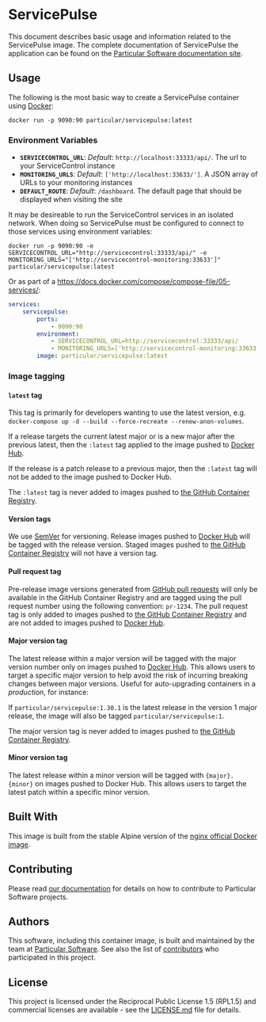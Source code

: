 # ServicePulse

This document describes basic usage and information related to the ServicePulse image. The complete documentation of ServicePulse the application can be found on the [Particular Software documentation site](https://docs.particular.net/servicepulse/).

## Usage

The following is the most basic way to create a ServicePulse container using [Docker](https://www.docker.com/):

```shell
docker run -p 9090:90 particular/servicepulse:latest
```

### Environment Variables

- **`SERVICECONTROL_URL`**: _Default_: `http://localhost:33333/api/`. The url to your ServiceControl instance
- **`MONITORING_URLS`**: _Default_: `['http://localhost:33633/']`. A JSON array of URLs to your monitoring instances
- **`DEFAULT_ROUTE`**: _Default_: `/dashboard`. The default page that should be displayed when visiting the site

It may be desireable to run the ServiceControl services in an isolated network. When doing so ServicePulse must be configured to connect to those services using environment variables:

```shell
docker run -p 9090:90 -e SERVICECONTROL_URL="http://servicecontrol:33333/api/" -e MONITORING_URLS="['http://servicecontrol-monitoring:33633']" particular/servicepulse:latest
```

Or as part of a https://docs.docker.com/compose/compose-file/05-services/:

```yaml
services:
    servicepulse:
        ports:
            - 9090:90
        environment:
            - SERVICECONTROL_URL=http://servicecontrol:33333/api/
            - MONITORING_URLS=['http://servicecontrol-monitoring:33633']
        image: particular/servicepulse:latest
```

### Image tagging

#### `latest` tag

This tag is primarily for developers wanting to use the latest version, e.g. `docker-compose up -d --build --force-recreate --renew-anon-volumes`.

If a release targets the current latest major or is a new major after the previous latest, then the `:latest` tag applied to the image pushed to [Docker Hub](https://hub.docker.com/r/particular/servicepulse).

If the release is a patch release to a previous major, then the `:latest` tag will not be added to the image pushed to Docker Hub.

The `:latest` tag is never added to images pushed to [the GitHub Container Registry](https://github.com/Particular/ServicePulse/pkgs/container/servicepulse).

#### Version tags

We use [SemVer](http://semver.org/) for versioning. Release images pushed to [Docker Hub](https://hub.docker.com/r/particular/servicepulse) will be tagged with the release version. Staged images pushed to [the GitHub Container Registry](https://github.com/Particular/ServicePulse/pkgs/container/servicepulse) will not have a version tag.

#### Pull request tag

Pre-release image versions generated from [GitHub pull requests](https://github.com/Particular/ServicePulse/pulls) will only be available in the GitHub Container Registry and are tagged using the pull request number using the following convention: `pr-1234`. The pull request tag is only added to images pushed to [the GitHub Container Registry](https://github.com/Particular/ServicePulse/pkgs/container/servicepulse) and are not added to images pushed to [Docker Hub](https://hub.docker.com/r/particular/servicepulse).

#### Major version tag

The latest release within a major version will be tagged with the major version number only on images pushed to [Docker Hub](https://hub.docker.com/r/particular/servicepulse). This allows users to target a specific major version to help avoid the risk of incurring breaking changes between major versions. Useful for auto-upgrading containers in a _production_, for instance:

If `particular/servicepulse:1.30.1` is the latest release in the version 1 major release, the image will also be tagged `particular/servicepulse:1`.

The major version tag is never added to images pushed to [the GitHub Container Registry](https://github.com/Particular/ServicePulse/pkgs/container/servicepulse).

#### Minor version tag

The latest release within a minor version will be tagged with `{major}.{minor}` on images pushed to Docker Hub. This allows users to target the latest patch within a specific minor version.

## Built With

This image is built from the stable Alpine version of the [nginx official Docker image](https://hub.docker.com/_/nginx/).

## Contributing

Please read [our documentation](https://docs.particular.net/platform/contributing) for details on how to contribute to Particular Software projects.

## Authors

This software, including this container image, is built and maintained by the team at [Particular Software](https://particular.net). See also the list of [contributors](https://github.com/Particular/ServicePulse/graphs/contributors) who participated in this project.

## License

This project is licensed under the Reciprocal Public License 1.5 (RPL1.5) and commercial licenses are available - see the [LICENSE.md](https://github.com/Particular/ServicePulse/blob/master/LICENSE.md) file for details.
